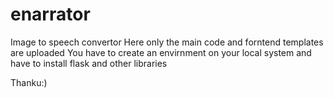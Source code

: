 # enarrator
Image to speech convertor
Here only the main code and forntend templates are uploaded
You have to create an envirnment on your local system
and have to install flask and other libraries


Thanku:)
